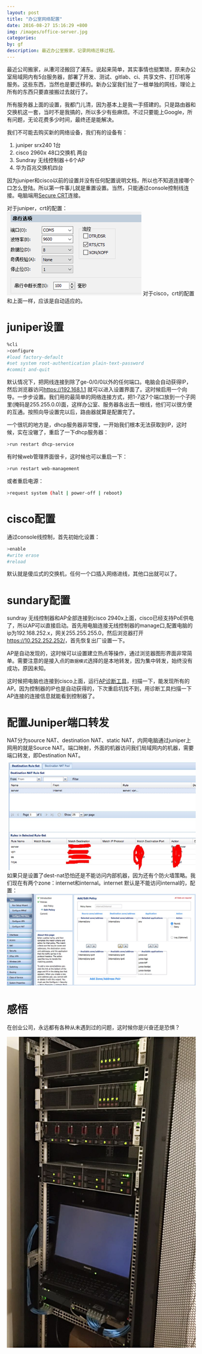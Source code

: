 ```yaml
---
layout: post
title: "办公室网络配置"
date: 2016-08-27 15:16:29 +800
img: /images/office-server.jpg
categories: 
by: gf
description: 最近办公室搬家，记录网络迁移过程。
---
```


最近公司搬家，从漕河泾搬回了浦东。说起来简单，其实事情也挺繁琐，原来办公室局域网内有5台服务器，部署了开发、测试、gitlab、ci、共享文件、打印机等服务。这些东西，当然也是要迁移的。新办公室我们扯了一根单独的网线，理论上所有的东西只要直接搬过去就行了。

所有服务器上面的设置，我都门儿清，因为基本上是我一手搭建的。只是路由器和交换机这一套，当时不是我搞的，所以多少有些麻烦。不过只要能上Google，所有问题，无论花费多少时间，最终还是能解决。

我们不可能去购买新的网络设备，我们有的设备有：

1. juniper srx240 1台
2. cisco 2960x 48口交换机 两台
3. Sundray 无线控制器＋6个AP
4. 华为百兆交换机四台

因为juniper和cisco以前的设置并没有任何配置说明文档，所以也不知道连接哪个口怎么登陆。所以第一件事儿就是重置设置。当然，只能通过console控制线连接。电脑端用[Secure CRT](http://www.xdowns.com/soft/softdown.asp?softid=23625)连接。

对于juniper，crt的配置：![juniper-crt](/images/juniper-crt.png)
对于cisco，crt的配置和上面一样，应该是自动适应的。

# juniper设置

```bash
%cli
>configure
#load factory-default
#set system root-authentication plain-text-password
#commit and-quit
```

默认情况下，把网线连接到除了ge-0/0/0以外的任何端口。电脑会自动获得IP，然后浏览器访问<https://192.168.1.1> 就可以进入设置界面了。这时候启用一个向导。一步步设置。我们用的最简单的网络连接方式，把1-7这7个端口放到一个子网里(掩码是255.255.0.0)面，这样办公室、服务器各出去一根线，他们可以很方便的互通。按照向导设置完以后，路由器就算是配置完了。

一个很坑的地方是，dhcp服务器非常慢，一开始我们根本无法获取到IP，这时候，实在没辙了，重启了一下dhcp服务器：

```bash
>run restart dhcp-service
```

有时候web管理界面很卡，这时候也可以重启一下：

```bash
>run restart web-management 
```
或者重启电源：

```bash
>request system (halt | power-off | reboot) 
```

# cisco配置
通过console线控制，首先初始化设置：

```bash
>enable
#write erase
#reload
```

默认就是傻瓜式的交换机，任何一个口插入网络进线，其他口出就可以了。

# sundary配置
sundray 无线控制器和AP全部连接到cisco 2940x上面，cisco已经支持PoE供电了，所以AP可以直接启动。首先用电脑连接无线控制器的manage口,配置电脑的ip为192.168.252.x，网关255.255.255.0，然后浏览器打开<https://10.252.252.252/>，首先恢复出厂设置一下。

AP是自动发现的，这时候可以设置建立热点等操作，通过浏览器图形界面非常简单。需要注意的是接入点的`数据模式`选择的是本地转发，因为集中转发，始终没有成功，原因未知。

这时候把电脑也连接到cisco上面，运行[AP诊断工具](http://www.sundray.com.cn/data/34.html)，扫描一下，能发现所有的AP。因为控制器的IP也是自动获得的，下次重启坑找不到，用诊断工具扫描一下AP连接的连接信息就能看到控制器了。

# 配置Juniper端口转发

NAT分为source NAT、destination NAT、static NAT，内网电脑通过juniper上网用的就是Source NAT。端口映射，外面的机器访问我们局域网内的机器，需要端口转发，即Destination NAT。
![dest-nat.png](/images/dest-nat.png)
如果只是设置了dest-nat恐怕还是不能访问内部机器，因为还有个防火墙策略。我们现在有两个zone：internet和internal。internet 默认是不能访问internal的，配置：
![dest-nat-fw.png](/images/dest-nat-fw.png)

# 感悟

在创业公司，永远都有各种从未遇到过的问题，这时候你是兴奋还是恐惧？

![images/office-server.jpg](/images/office-server.jpg)

